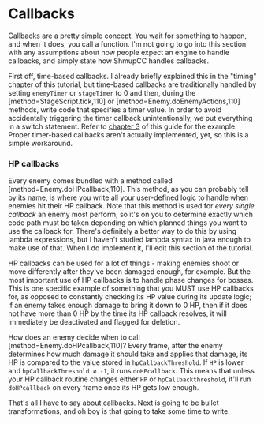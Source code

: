 # Callbacks

Callbacks are a pretty simple concept. You wait for something to happen, and when it does, you call a function. I'm not going to go into this section with any assumptions about how people expect an engine to handle callbacks, and simply state how ShmupCC handles callbacks.

First off, time-based callbacks. I already briefly explained this in the "timing" chapter of this tutorial, but time-based callbacks are traditionally handled by setting `enemyTimer` or `stageTimer` to 0 and then, during the [method=StageScript.tick,110] or [method=Enemy.doEnemyActions,110] methods, write code that specifies a timer value. In order to avoid accidentally triggering the timer callback unintentionally, we put everything in a switch statement. Refer to [chapter 3](#b=shmupCC-tutorial/&p=4) of this guide for the example. Proper timer-based callbacks aren't actually implemented, yet, so this is a simple workaround.

### HP callbacks

Every enemy comes bundled with a method called [method=Enemy.doHPcallback,110]. This method, as you can probably tell by its name, is where you write all your user-defined logic to handle when enemies hit their HP callback. Note that this method is used for *every single callback* an enemy most perform, so it's on you to determine exactly which code path must be taken depending on which planned things you want to use the callback for. There's definitely a better way to do this by using lambda expressions, but I haven't studied lambda syntax in java enough to make use of that. When I do implement it, I'll edit this section of the tutorial.

HP callbacks can be used for a lot of things - making enemies shoot or move differently after they've been damaged enough, for example. But the most important use of HP callbacks is to handle phase changes for bosses. This is one specific example of something that you MUST use HP callbacks for, as opposed to constantly checking its HP value during its update logic; if an enemy takes enough damage to bring it down to 0 HP, then if it does not have more than 0 HP by the time its HP callback resolves, it will immediately be deactivated and flagged for deletion.

How does an enemy decide when to call [method=Enemy.doHPcallback,110]? Every frame, after the enemy determines how much damage it should take and applies that damage, its HP is compared to the value stored in `hpCallbackThreshold`. If `HP` is lower and `hpCallbackThreshold ≠ -1`, it runs `doHPcallback`. This means that unless your HP callback routine changes either `HP` or `hpCallbackthreshold`, it'll run `doHPcallback` on every frame once its HP gets low enough.

That's all I have to say about callbacks. Next is going to be bullet transformations, and oh boy is that going to take some time to write.